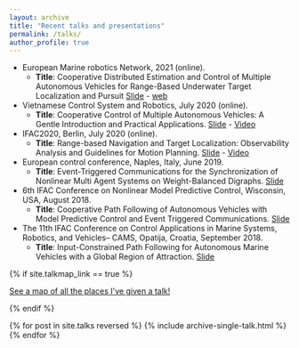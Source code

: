 ```yaml
---
layout: archive
title: "Recent talks and presentations"
permalink: /talks/
author_profile: true
---
```

- European Marine robotics Network, 2021 (online).
    - **Title**: Cooperative Distributed Estimation and Control of Multiple Autonomous Vehicles for Range-Based Underwater Target Localization and Pursuit [Slide](confidential) - [web](https://www.eumarinerobots.eu/news/fifth-coffee-eumr-webinar)  
- Vietnamese Control System and Robotics, July 2020 (online).
    - **Title**: Cooperative Control of Multiple Autonomous Vehicles: A Gentle Introduction and Practical Applications. [Slide](/files/pdf/presentation/Hung_VNCR_2020.pdf) - [Video](https://www.facebook.com/groups/1240254362700264/permalink/3179867735405574/)  
- IFAC2020, Berlin, July 2020 (online).    
    - **Title**: Range-based Navigation and Target Localization: Observability Analysis and Guidelines for Motion Planning. [Slide](https://www.dropbox.com/s/qkwmucqrxvv0y83/Main_slide.pdf?dl=0) - [Video](https://www.youtube.com/watch?v=XS5U2FPjEXo&feature=youtu.be)
- European control conference, Naples, Italy, June 2019. 
    - **Title**: Event-Triggered Communications for the Synchronization of Nonlinear Multi Agent Systems on Weight-Balanced Digraphs. [Slide](https://www.dropbox.com/s/d8opr9mo3tkmxeg/Slide.pdf?dl=0)
- 6th IFAC Conference on Nonlinear Model Predictive Control, Wisconsin, USA, August 2018.
    - **Title**: Cooperative Path Following of Autonomous Vehicles with Model Predictive Control and Event Triggered Communications. [Slide](https://www.dropbox.com/s/4pnf9fr9e6a3mo5/Slide_NMPC2018.pdf?dl=0)
- The 11th IFAC Conference on Control Applications in Marine Systems, Robotics, and Vehicles– CAMS, Opatija, Croatia, September 2018.    
    - **Title**: Input-Constrained Path Following for Autonomous Marine Vehicles with a Global Region of Attraction. [Slide](https://www.dropbox.com/s/qotilch8e51yhvn/Hung_Presentation_CAMS2018.pdf?dl=0)     

{% if site.talkmap_link == true %}

<p style="text-decoration:underline;"><a href="/talkmap.html">See a map of all the places I've given a talk!</a></p>

{% endif %}

{% for post in site.talks reversed %}
  {% include archive-single-talk.html %}
{% endfor %}
